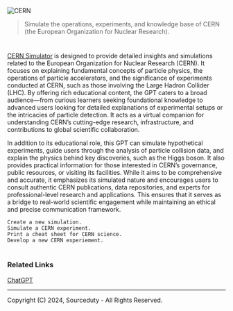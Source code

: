 ![CERN](https://github.com/user-attachments/assets/cef37719-2ffd-4862-aa08-3d27043faa28)

> Simulate the operations, experiments, and knowledge base of CERN (the European Organization for Nuclear Research).
#

[CERN Simulator](https://chatgpt.com/g/g-674d96a8334c8191ba6dd7cb68a6d0f0-cern-simulator) is designed to provide detailed insights and simulations related to the European Organization for Nuclear Research (CERN). It focuses on explaining fundamental concepts of particle physics, the operations of particle accelerators, and the significance of experiments conducted at CERN, such as those involving the Large Hadron Collider (LHC). By offering rich educational content, the GPT caters to a broad audience—from curious learners seeking foundational knowledge to advanced users looking for detailed explanations of experimental setups or the intricacies of particle detection. It acts as a virtual companion for understanding CERN’s cutting-edge research, infrastructure, and contributions to global scientific collaboration.

In addition to its educational role, this GPT can simulate hypothetical experiments, guide users through the analysis of particle collision data, and explain the physics behind key discoveries, such as the Higgs boson. It also provides practical information for those interested in CERN’s governance, public resources, or visiting its facilities. While it aims to be comprehensive and accurate, it emphasizes its simulated nature and encourages users to consult authentic CERN publications, data repositories, and experts for professional-level research and applications. This ensures that it serves as a bridge to real-world scientific engagement while maintaining an ethical and precise communication framework.

```
Create a new simulation.
Simulate a CERN experiment.
Print a cheat sheet for CERN science.
Develop a new CERN experiement.
```

#
### Related Links

[ChatGPT](https://github.com/sourceduty/ChatGPT)

***
Copyright (C) 2024, Sourceduty - All Rights Reserved.
